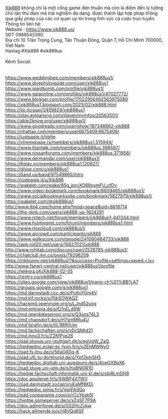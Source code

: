 <a href="https://www.xik888.us/">Xik888</a> không chỉ là một cổng game đơn thuần mà còn là điểm đến lý tưởng cho tân thủ đam mê trải nghiệm đa dạng. được thành lập hợp pháp thông qua giấy phép của các cơ quan uy tín trong lĩnh vực cá cược trực tuyến.<br>
Thông tin liên hệ:<br>
Website : <a href="https://www.xik888.us/">https://www.xik888.us/</a><br>
SĐT 0988543390<br>
Địa chỉ 10 Trần Trọng Cung, Tân Thuận Đông, Quận 7, Hồ Chí Minh 700000, Việt Nam<br>
Hastag #Xik888 #xik888us<br>
<br>
Kênh Social:<br>
<br>
<br>
<a href="https://www.weddingbee.com/members/xik888us1/">https://www.weddingbee.com/members/xik888us1/</a><br>
<a href="https://www.divephotoguide.com/user/xik888us1">https://www.divephotoguide.com/user/xik888us1</a><br>
<a href="https://www.giantbomb.com/profile/xik888us1/">https://www.giantbomb.com/profile/xik888us1/</a><br>
<a href="https://www.gaiaonline.com/profiles/xik888us1/47027772/">https://www.gaiaonline.com/profiles/xik888us1/47027772/</a><br>
<a href="https://www.blogger.com/profile/17022956462563975089">https://www.blogger.com/profile/17022956462563975089</a><br>
<a href="https://xik888us1.blogspot.com/2025/02/xik888.html">https://xik888us1.blogspot.com/2025/02/xik888.html</a><br>
<a href="https://jto.to/user/2459624/xik888us1">https://jto.to/user/2459624/xik888us1</a><br>
<a href="https://play.eslgaming.com/player/myinfos/20563501/">https://play.eslgaming.com/player/myinfos/20563501/</a><br>
<a href="https://able2know.org/user/xik888us1/">https://able2know.org/user/xik888us1/</a><br>
<a href="https://www.goodreads.com/user/show/187348862-xik888">https://www.goodreads.com/user/show/187348862-xik888</a><br>
<a href="https://nhattao.com/members/user6675409.6675409/">https://nhattao.com/members/user6675409.6675409/</a><br>
<a href="https://justpaste.it/hbfje">https://justpaste.it/hbfje</a><br>
<a href="https://xtremepape.rs/members/xik888us1.515944/">https://xtremepape.rs/members/xik888us1.515944/</a><br>
<a href="https://www.titantalk.com/members/xik888us.398587/">https://www.titantalk.com/members/xik888us.398587/</a><br>
<a href="https://www.nissanforums.com/members/xik888us.371958/">https://www.nissanforums.com/members/xik888us.371958/</a><br>
<a href="https://www.dermandar.com/user/xik888us1/">https://www.dermandar.com/user/xik888us1/</a><br>
<a href="https://6giay.vn/members/xik888us1.120627/">https://6giay.vn/members/xik888us1.120627/</a><br>
<a href="https://glose.com/u/xik888us1">https://glose.com/u/xik888us1</a><br>
<a href="https://band.us/band/97549865/intro">https://band.us/band/97549865/intro</a><br>
<a href="https://justpaste.it/u/Xik888">https://justpaste.it/u/Xik888</a><br>
<a href="https://wakelet.com/wake/85g_boyXO69xymFU_vfDv">https://wakelet.com/wake/85g_boyXO69xymFU_vfDv</a><br>
<a href="https://www.video-bookmark.com/bookmark/6609465/xik888us1/">https://www.video-bookmark.com/bookmark/6609465/xik888us1/</a><br>
<a href="https://www.socialbookmarkssite.com/bookmark/5827979/xik888us1/">https://www.socialbookmarkssite.com/bookmark/5827979/xik888us1/</a><br>
<a href="https://wakelet.com/@xik888us1">https://wakelet.com/@xik888us1</a><br>
<a href="http://www.jbt4.com/home.php?mod=space&uid=8618714">http://www.jbt4.com/home.php?mod=space&uid=8618714</a><br>
<a href="https://the-dots.com/users/xik888-us-1824291">https://the-dots.com/users/xik888-us-1824291</a><br>
<a href="https://www.rctech.net/forum/members/xik888us1-441344.html">https://www.rctech.net/forum/members/xik888us1-441344.html</a><br>
<a href="https://www.huntingnet.com/forum/members/xik888us1.html">https://www.huntingnet.com/forum/members/xik888us1.html</a><br>
<a href="https://www.mixcloud.com/xik888us1/">https://www.mixcloud.com/xik888us1/</a><br>
<a href="https://www.aicrowd.com/participants/xik888">https://www.aicrowd.com/participants/xik888</a><br>
<a href="https://www.walkscore.com/people/241060464733/xik888">https://www.walkscore.com/people/241060464733/xik888</a><br>
<a href="https://app.roll20.net/users/15627021/xik888">https://app.roll20.net/users/15627021/xik888</a><br>
<a href="http://www.rohitab.com/discuss/user/2528785-xik888us1/">http://www.rohitab.com/discuss/user/2528785-xik888us1/</a><br>
<a href="https://chatclub.mn.co/posts/79296209">https://chatclub.mn.co/posts/79296209</a><br>
<a href="https://inkbunny.net/xik888us1?&success=Profile+settings+saved.">https://inkbunny.net/xik888us1?&success=Profile+settings+saved.</a><br>
<a href="http://www.fanart-central.net/user/xik888us1/profile">http://www.fanart-central.net/user/xik888us1/profile</a><br>
<a href="https://telegra.ph/Xik888-02-05">https://telegra.ph/Xik888-02-05</a><br>
<a href="https://rentry.co/xik888us1">https://rentry.co/xik888us1</a><br>
<a href="https://sites.google.com/view/xik888us1/trang-ch%E1%BB%A7">https://sites.google.com/view/xik888us1/trang-ch%E1%BB%A7</a><br>
<a href="https://groups.google.com/g/xik888us1">https://groups.google.com/g/xik888us1</a><br>
<a href="https://md.darmstadt.ccc.de/s/PcAnYGm4V">https://md.darmstadt.ccc.de/s/PcAnYGm4V</a><br>
<a href="https://md.kif.rocks/s/f5bSOWAQZ">https://md.kif.rocks/s/f5bSOWAQZ</a><br>
<a href="https://hackmd.openmole.org/s/LJnd52uog">https://hackmd.openmole.org/s/LJnd52uog</a><br>
<a href="https://md.entropia.de/s/fJ1nD_d9W">https://md.entropia.de/s/fJ1nD_d9W</a><br>
<a href="https://md.openbikesensor.org/s/Q3sos74L3">https://md.openbikesensor.org/s/Q3sos74L3</a><br>
<a href="https://md.chaosdorf.de/s/H7smMRu4U">https://md.chaosdorf.de/s/H7smMRu4U</a><br>
<a href="https://md.farafin.de/s/tIL1M90Um">https://md.farafin.de/s/tIL1M90Um</a><br>
<a href="https://md.fachschaften.org/s/vDrQMrd21">https://md.fachschaften.org/s/vDrQMrd21</a><br>
<a href="https://md.inno3.fr/s/Z2KfPye26">https://md.inno3.fr/s/Z2KfPye26</a><br>
<a href="https://pad.stuvus.uni-stuttgart.de/s/egUgW_ZaQ">https://pad.stuvus.uni-stuttgart.de/s/egUgW_ZaQ</a><br>
<a href="https://hedgedoc.eclair.ec-lyon.fr/s/o2EhMWNyO">https://hedgedoc.eclair.ec-lyon.fr/s/o2EhMWNyO</a><br>
<a href="https://pad.fs.lmu.de/s/56aG6Dq-K">https://pad.fs.lmu.de/s/56aG6Dq-K</a><br>
<a href="https://pad.ufc.tu-dortmund.de/s/Ypf2kmSH5">https://pad.ufc.tu-dortmund.de/s/Ypf2kmSH5</a><br>
<a href="https://hedgedoc.digillab.uni-augsburg.de/s/4oeGXBpX6">https://hedgedoc.digillab.uni-augsburg.de/s/4oeGXBpX6</a><br>
<a href="https://pad.stuve.uni-ulm.de/s/hsBNI0R1D">https://pad.stuve.uni-ulm.de/s/hsBNI0R1D</a><br>
<a href="https://hedge.fachschaft.informatik.uni-kl.de/s/slpRLmDH9">https://hedge.fachschaft.informatik.uni-kl.de/s/slpRLmDH9</a><br>
<a href="https://doc.aquilenet.fr/s/XWBP4X7WV">https://doc.aquilenet.fr/s/XWBP4X7WV</a><br>
<a href="https://pad.darmstadt.social/s/uEaMf8KDj">https://pad.darmstadt.social/s/uEaMf8KDj</a><br>
<a href="https://hedgedoc.isima.fr/s/VajiFA3Qo">https://hedgedoc.isima.fr/s/VajiFA3Qo</a><br>
<a href="https://pad.coopaname.coop/s/rCxYpsb5I">https://pad.coopaname.coop/s/rCxYpsb5I</a><br>
<a href="https://hedge.someserver.de/s/xZqSF7P9A">https://hedge.someserver.de/s/xZqSF7P9A</a><br>
<a href="https://doc.adminforge.de/s/GS2HcZvkw">https://doc.adminforge.de/s/GS2HcZvkw</a><br>
<a href="https://hack.allmende.io/s/rI8VQq6SF">https://hack.allmende.io/s/rI8VQq6SF</a>
